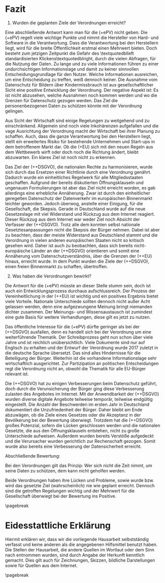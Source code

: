 # Fazit

1. Wurden die geplanten Ziele der Verordnungen erreicht?

Eine abschließende Antwort kann man für die (+ePV) nicht geben. Die (+ePV) regelt viele wichtige Punkte und nimmt die Hersteller von Hard- und Software in die Verantwortung. Dass die Verantwortung bei den Herstellern liegt, wird für die breite Öffentlichkeit erstmal einen Mehrwert bieten. Doch besteht zum jetzigen Zeitpunkt die Gefahr des \textquotedblleft standardisierten Klickens\textquotedblright, durch die vielen Abfragen, für die Nutzung der Daten. Zu lange und zu viele Informationen führen zu einer undurchsichtigen Informationslage und damit zu keiner sinnvollen Entscheidungsgrundlage für den Nutzer. Welche Informationen ausreichen, um eine Entscheidung zu treffen, weiß dennoch keiner. Die Ausnahme vom Datenschutz für Bildern über Kindermissbrauch ist aus gesellschaftlicher Sicht eine positive Entwicklung der Verordnung. Der negative Aspekt ist: Es ist nicht abzusehen, welche Ausnahmen noch kommen werden und wo die Grenzen für Datenschutz gezogen werden. Das Ziel die personenbezogenen Daten zu schützen könnte mit der Verordnung gelingen.

Aus Sicht der Wirtschaft sind einige Regelungen zu weitgehend und zu einschränkend. Allgemein sind noch viele Inkohärenzen aufgefallen und die vage Ausrichtung der Verordnung macht der Wirtschaft bei ihrer Planung zu schaffen. Auch, dass die ganze Verantwortung bei den Herstellern liegt, stellt ein erweitertes Risiko für bestehende Unternehmen und Start-ups in dem betroffenem Markt dar. Ob die (+EU) sich mit den neuen Regeln aus dem Wettbewerb wirft oder doch noch die Richtung ändert, bleibt abzuwarten. Ein klares Ziel ist noch nicht zu erkennen.

Das Ziel der (++DSGVO), die nationalen Rechte zu harmonisieren, wurde sich durch das Ersetzen einer Richtlinie durch eine Verordnung genährt. Dadurch wurde ein einheitliches Regelwerk für alle Mitgliedsstaaten geschaffen. Aufgrund der bereits diskutierten Öffnungsklauseln und ungenauen Formulierungen ist aber das Ziel nicht erreicht worden, es gab allerdings eine erhebliche Annäherung. Zwar ist durch den einheitlicher geregelten Datenschutz der Datenverkehr im europäischen Binnenmarkt leichter geworden. Jedoch überwog, anstelle einer Einigung, für die Gesellschaft, die Skepsis. Gerade in Deutschland wurde auf die neue Gesetzeslage mit viel Widerstand und Rückzug aus dem Internet reagiert. Dieser Rückzug aus dem Internet war weder Ziel noch Absicht der Verfasser der (++DSGVO). Trotz alle dem konnten selbst nationale Gesetztesanpassungen nicht die Skepsis der Bürger nehmen. Dabei ist aber zu beachten, dass der meiste Widerstand aus Deutschland stammt und die Verordnung in vielen anderen europäischen Staaten nicht so kritisch gesehen wird. Daher ist auch zu beobachten, dass sich bereits nicht-europäische Länder an der (++DSGVO) orientieren und somit eine Annäherung vom Datenschutzverständnis, über die Grenzen der (++EU) hinaus, erreicht wurde. In dem Punkt wurden die Ziele der (++DSGVO), einen freien Binnenmarkt zu schaffen, übertroffen.

2. Was haben die Verordnungen bewirkt?

Die Antwort für die (+ePV) müsste an dieser Stelle stumm sein, doch ist auch ein Entwicklungsprozess durchaus aufschlussreich. Der Prozess der Vereinheitlichung in der (++EU) ist wichtig und ein positives Ergebnis bietet viele Vorteile. Nationale Unterschiede sollten dennoch nicht außer Acht gelassen werden, denn eine aufgezwungene Meinung bringt niemanden dichter zusammen. Der Meinungs- und Wissensaustausch ist zumindest eine gute Basis für weitere Verhandlungen, diese gilt es jetzt zu nutzen.

Das öffentliche Interesse für die (+ePV) dürfte geringer als bei der (++DSGVO) ausfallen, denn es handelt sich bei der Verordnung um eine weiterführende Thematik. Der Schreibprozess geht nun schon über viele Jahre und ist reichlich unübersichtlich. Viele Dokumente sind nur auf Englisch zu erhalten und der Entwurf der Verordnung wurde 2017 zuletzt in die deutsche Sprache übersetzt. Das sind alles Hindernisse für die Beteiligung der Bürger. Weiterhin ist die vorhandene Informationslage sehr wirtschaftlich ausgerichtet. Zur Partizipation an politischen Entscheidungen regt die Verordnung nicht an, obwohl die Thematik für alle EU-Bürger relevant ist.

Die (++DSGVO) hat zu einigen Verbesserungen beim Datenschutz geführt, doch durch die Verunsicherung der Bürger ging diese Verbesserung zulasten des Angebotes im Internet. Mit der Anwendbarkeit der (++DSGVO) wurden diverse digitale Angebote teilweise temporär, teilweise endgültig eingestellt. Die Anzahl der Beschwerden im ersten Jahr in Deutschland dokumentiert die Unzufriedenheit der Bürger. Daher bleibt am Ende abzuwägen, ob die Ziele eines Gesetzes oder die Akzeptanz in der Bevölkerung bei der Bewertung überwiegt. Trotzdem hat die (++DSGVO) großes Potenzial, sofern die Lücken geschlossen werden und die nationalen Gesetzte, die aus den Öffnungsklauseln entstehen, nicht zu große Unterschiede aufweisen. Außerdem wurden bereits Verstöße aufgedeckt und die Verursacher wurden gerichtlich zur Rechenschaft gezogen. Somit wurde also bereits eine Verbesserung der Datensicherheit erreicht.

Abschließende Bewertung:

Bei den Verordnungen gilt das Prinzip: Wer sich nicht die Zeit nimmt, um seine Daten zu schützen, dem kann nicht geholfen werden.

Beide Verordnungen haben ihre Lücken und Probleme, sowie wurde bzw. wird das gesetzte Ziel (wahrscheinlich) nie wie geplant erreicht. Dennoch sind die getroffen Regelungen wichtig und der Mehrwert für die Gesellschaft überwiegt bei der Bewertung ins Positive.

\pagebreak

# Eidesstattliche Erklärung

Hiermit erklären wir, dass wir die vorliegende Hausarbeit selbstständig verfasst und keine anderen als die angegebenen Hilfsmittel benutzt haben.
Die Stellen der Hausarbeit, die andere Quellen im Wortlaut oder dem Sinn nach entnommen wurden, sind durch Angabe der Herkunft kenntlich gemacht. Dies gilt auch für Zeichnungen, Skizzen, bildliche Darstellungen sowie für Quellen aus dem Internet.

\pagebreak
